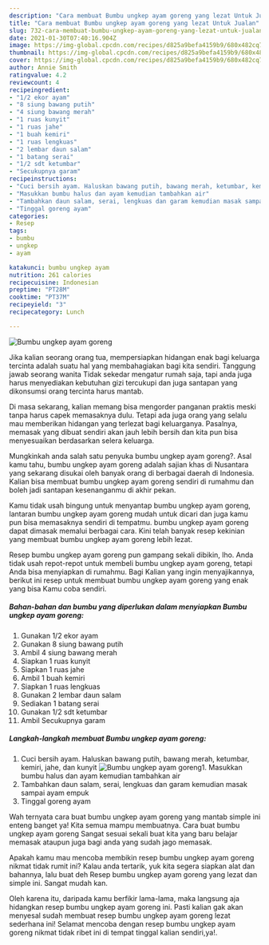 ```yaml
---
description: "Cara membuat Bumbu ungkep ayam goreng yang lezat Untuk Jualan"
title: "Cara membuat Bumbu ungkep ayam goreng yang lezat Untuk Jualan"
slug: 732-cara-membuat-bumbu-ungkep-ayam-goreng-yang-lezat-untuk-jualan
date: 2021-01-30T07:40:16.904Z
image: https://img-global.cpcdn.com/recipes/d825a9befa4159b9/680x482cq70/bumbu-ungkep-ayam-goreng-foto-resep-utama.jpg
thumbnail: https://img-global.cpcdn.com/recipes/d825a9befa4159b9/680x482cq70/bumbu-ungkep-ayam-goreng-foto-resep-utama.jpg
cover: https://img-global.cpcdn.com/recipes/d825a9befa4159b9/680x482cq70/bumbu-ungkep-ayam-goreng-foto-resep-utama.jpg
author: Annie Smith
ratingvalue: 4.2
reviewcount: 4
recipeingredient:
- "1/2 ekor ayam"
- "8 siung bawang putih"
- "4 siung bawang merah"
- "1 ruas kunyit"
- "1 ruas jahe"
- "1 buah kemiri"
- "1 ruas lengkuas"
- "2 lembar daun salam"
- "1 batang serai"
- "1/2 sdt ketumbar"
- "Secukupnya garam"
recipeinstructions:
- "Cuci bersih ayam. Haluskan bawang putih, bawang merah, ketumbar, kemiri, jahe, dan kunyit"
- "Masukkan bumbu halus dan ayam kemudian tambahkan air"
- "Tambahkan daun salam, serai, lengkuas dan garam kemudian masak sampai ayam empuk"
- "Tinggal goreng ayam"
categories:
- Resep
tags:
- bumbu
- ungkep
- ayam

katakunci: bumbu ungkep ayam 
nutrition: 261 calories
recipecuisine: Indonesian
preptime: "PT28M"
cooktime: "PT37M"
recipeyield: "3"
recipecategory: Lunch

---
```



![Bumbu ungkep ayam goreng](https://img-global.cpcdn.com/recipes/d825a9befa4159b9/680x482cq70/bumbu-ungkep-ayam-goreng-foto-resep-utama.jpg)

Jika kalian seorang orang tua, mempersiapkan hidangan enak bagi keluarga tercinta adalah suatu hal yang membahagiakan bagi kita sendiri. Tanggung jawab seorang  wanita Tidak sekedar mengatur rumah saja, tapi anda juga harus menyediakan kebutuhan gizi tercukupi dan juga santapan yang dikonsumsi orang tercinta harus mantab.

Di masa  sekarang, kalian memang bisa mengorder panganan praktis meski tanpa harus capek memasaknya dulu. Tetapi ada juga orang yang selalu mau memberikan hidangan yang terlezat bagi keluarganya. Pasalnya, memasak yang dibuat sendiri akan jauh lebih bersih dan kita pun bisa menyesuaikan berdasarkan selera keluarga. 



Mungkinkah anda salah satu penyuka bumbu ungkep ayam goreng?. Asal kamu tahu, bumbu ungkep ayam goreng adalah sajian khas di Nusantara yang sekarang disukai oleh banyak orang di berbagai daerah di Indonesia. Kalian bisa membuat bumbu ungkep ayam goreng sendiri di rumahmu dan boleh jadi santapan kesenanganmu di akhir pekan.

Kamu tidak usah bingung untuk menyantap bumbu ungkep ayam goreng, lantaran bumbu ungkep ayam goreng mudah untuk dicari dan juga kamu pun bisa memasaknya sendiri di tempatmu. bumbu ungkep ayam goreng dapat dimasak memalui berbagai cara. Kini telah banyak resep kekinian yang membuat bumbu ungkep ayam goreng lebih lezat.

Resep bumbu ungkep ayam goreng pun gampang sekali dibikin, lho. Anda tidak usah repot-repot untuk membeli bumbu ungkep ayam goreng, tetapi Anda bisa menyiapkan di rumahmu. Bagi Kalian yang ingin menyajikannya, berikut ini resep untuk membuat bumbu ungkep ayam goreng yang enak yang bisa Kamu coba sendiri.

<!--inarticleads1-->

##### Bahan-bahan dan bumbu yang diperlukan dalam menyiapkan Bumbu ungkep ayam goreng:

1. Gunakan 1/2 ekor ayam
1. Gunakan 8 siung bawang putih
1. Ambil 4 siung bawang merah
1. Siapkan 1 ruas kunyit
1. Siapkan 1 ruas jahe
1. Ambil 1 buah kemiri
1. Siapkan 1 ruas lengkuas
1. Gunakan 2 lembar daun salam
1. Sediakan 1 batang serai
1. Gunakan 1/2 sdt ketumbar
1. Ambil Secukupnya garam




<!--inarticleads2-->

##### Langkah-langkah membuat Bumbu ungkep ayam goreng:

1. Cuci bersih ayam. Haluskan bawang putih, bawang merah, ketumbar, kemiri, jahe, dan kunyit
<img src="https://img-global.cpcdn.com/steps/7fb95cf4edc30b64/160x128cq70/bumbu-ungkep-ayam-goreng-langkah-memasak-1-foto.jpg" alt="Bumbu ungkep ayam goreng">1. Masukkan bumbu halus dan ayam kemudian tambahkan air
1. Tambahkan daun salam, serai, lengkuas dan garam kemudian masak sampai ayam empuk
1. Tinggal goreng ayam




Wah ternyata cara buat bumbu ungkep ayam goreng yang mantab simple ini enteng banget ya! Kita semua mampu membuatnya. Cara buat bumbu ungkep ayam goreng Sangat sesuai sekali buat kita yang baru belajar memasak ataupun juga bagi anda yang sudah jago memasak.

Apakah kamu mau mencoba membikin resep bumbu ungkep ayam goreng nikmat tidak rumit ini? Kalau anda tertarik, yuk kita segera siapkan alat dan bahannya, lalu buat deh Resep bumbu ungkep ayam goreng yang lezat dan simple ini. Sangat mudah kan. 

Oleh karena itu, daripada kamu berfikir lama-lama, maka langsung aja hidangkan resep bumbu ungkep ayam goreng ini. Pasti kalian gak akan menyesal sudah membuat resep bumbu ungkep ayam goreng lezat sederhana ini! Selamat mencoba dengan resep bumbu ungkep ayam goreng nikmat tidak ribet ini di tempat tinggal kalian sendiri,ya!.

